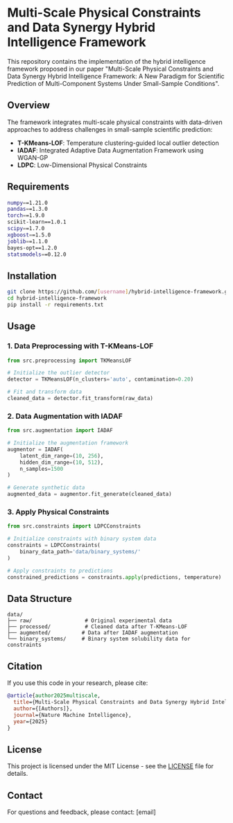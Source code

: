 # Multi-Scale Physical Constraints and Data Synergy Hybrid Intelligence Framework

This repository contains the implementation of the hybrid intelligence framework proposed in our paper "Multi-Scale Physical Constraints and Data Synergy Hybrid Intelligence Framework: A New Paradigm for Scientific Prediction of Multi-Component Systems Under Small-Sample Conditions".

## Overview

The framework integrates multi-scale physical constraints with data-driven approaches to address challenges in small-sample scientific prediction:

- **T-KMeans-LOF**: Temperature clustering-guided local outlier detection
- **IADAF**: Integrated Adaptive Data Augmentation Framework using WGAN-GP
- **LDPC**: Low-Dimensional Physical Constraints

## Requirements

```bash
numpy==1.21.0
pandas==1.3.0
torch==1.9.0
scikit-learn==1.0.1
scipy==1.7.0
xgboost==1.5.0
joblib==1.1.0
bayes-opt==1.2.0
statsmodels==0.12.0
```

## Installation

```bash
git clone https://github.com/[username]/hybrid-intelligence-framework.git
cd hybrid-intelligence-framework
pip install -r requirements.txt
```

## Usage

### 1. Data Preprocessing with T-KMeans-LOF

```python
from src.preprocessing import TKMeansLOF

# Initialize the outlier detector
detector = TKMeansLOF(n_clusters='auto', contamination=0.20)

# Fit and transform data
cleaned_data = detector.fit_transform(raw_data)
```

### 2. Data Augmentation with IADAF

```python
from src.augmentation import IADAF

# Initialize the augmentation framework
augmentor = IADAF(
    latent_dim_range=(10, 256),
    hidden_dim_range=(10, 512),
    n_samples=1500
)

# Generate synthetic data
augmented_data = augmentor.fit_generate(cleaned_data)
```

### 3. Apply Physical Constraints

```python
from src.constraints import LDPCConstraints

# Initialize constraints with binary system data
constraints = LDPCConstraints(
    binary_data_path='data/binary_systems/'
)

# Apply constraints to predictions
constrained_predictions = constraints.apply(predictions, temperature)
```

## Data Structure

```
data/
├── raw/                 # Original experimental data
├── processed/           # Cleaned data after T-KMeans-LOF
├── augmented/          # Data after IADAF augmentation
└── binary_systems/     # Binary system solubility data for constraints
```

## Citation

If you use this code in your research, please cite:

```bibtex
@article{author2025multiscale,
  title={Multi-Scale Physical Constraints and Data Synergy Hybrid Intelligence Framework: A New Paradigm for Scientific Prediction of Multi-Component Systems Under Small-Sample Conditions},
  author={[Authors]},
  journal={Nature Machine Intelligence},
  year={2025}
}
```

## License

This project is licensed under the MIT License - see the [LICENSE](LICENSE) file for details.

## Contact

For questions and feedback, please contact: [email]